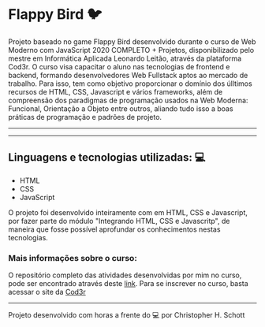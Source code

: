 # Flappy Bird :bird:

Projeto baseado no game Flappy Bird desenvolvido durante o curso de Web Moderno com JavaScript 2020 COMPLETO + Projetos, disponibilizado pelo mestre em Informática Aplicada Leonardo Leitão, através da plataforma Cod3r. O curso visa capacitar o aluno nas tecnologias de frontend e backend, formando desenvolvedores Web Fullstack aptos ao mercado de trabalho. Para isso, tem como objetivo proporcionar o domínio dos úlltimos recursos de HTML, CSS, Javascript e vários frameworks, além de compreensão dos paradigmas de programação usados na Web Moderna: Funcional, Orientação a Objeto entre outros, aliando tudo isso a boas práticas de programação e padrões de projeto.

<hr>
<p align="center>
<img width="100px" src="https://github.com/ChristopherHauschild/flappy-bird-project/blob/master/FB.gif?raw=true" />
</p>
<hr>

## Linguagens e tecnologias utilizadas: :computer:
<ul>
  <li> HTML </li>
  <li> CSS </li>
  <li> JavaScript </li>
</ul>

O projeto foi desenvolvido inteiramente com em HTML, CSS e Javascript, por fazer parte do módulo "Integrando HTML, CSS e Javascritp", de maneira que fosse possível aprofundar os conhecimentos nestas tecnologias.


### Mais informações sobre o curso:

O repositório completo das atividades desenvolvidas por mim no curso, pode ser encontrado através deste <a href="https://github.com/ChristopherHauschild/curso-web-moderno-cod3r">link</a>.
Para se inscrever no curso, basta acessar o site da <a href="https://www.cod3r.com.br/courses/web-moderno">Cod3r</a>

<hr>

Projeto desenvolvido com horas a frente do :computer: por Christopher H. Schott
